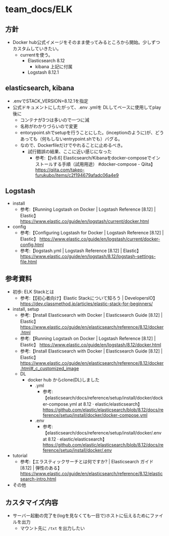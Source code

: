 # team_docs/ELK

## 方針

- Docker hub公式イメージをそのまま使ってみるところから開始。少しずつカスタムしていきたい。
  - currentを使う。
    - Elasticsearch 8.12
      - kibana 上記に付属
    - Logstash 8.12.1

## elasticsearch, kibana

- .envでSTACK_VERSION=8.12.1を指定
- 公式ドキュメントにしたがって、.env .ymlを DLしてベースに使用してplay後に
  - コンテナが3つは多いので一つに減
  - 名称がわかりづらいので変更
  - entorypoint.shでsetupを行うことにした。(inceptionのように)が、どうあっても（何もしないentrypoint.shでも）バグる。
  - なので、Dockerfileだけでやれることに止めるべき。
    - 試行錯誤の結果、ここに近い感じになった
      - 参考:【[v8.6] Elasticsearch/Kibanaをdocker-composeでインストールする手順（試用用途） #docker-compose - Qiita】 https://qiita.com/takeo-furukubo/items/c2f194679afadc06a4e9

## Logstash
- install
  - 参考:【Running Logstash on Docker | Logstash Reference [8.12] | Elastic】 https://www.elastic.co/guide/en/logstash/current/docker.html
- config  
  - 参考:【Configuring Logstash for Docker | Logstash Reference [8.12] | Elastic】 https://www.elastic.co/guide/en/logstash/current/docker-config.html
  - 参考:【logstash.yml | Logstash Reference [8.12] | Elastic】 https://www.elastic.co/guide/en/logstash/8.12/logstash-settings-file.html 

## 参考資料

- 初歩: ELK Stackとは
  - 参考:【【初心者向け】Elastic Stackについて知ろう | DevelopersIO】 <https://dev.classmethod.jp/articles/elastic-stack-for-beginners/>
- install, setup
  - 参考:【Install Elasticsearch with Docker | Elasticsearch Guide [8.12] | Elastic】 <https://www.elastic.co/guide/en/elasticsearch/reference/8.12/docker.html>
  - 参考:【Running Logstash on Docker | Logstash Reference [8.12] | Elastic】 https://www.elastic.co/guide/en/logstash/8.12/docker.html
  - 参考:【Install Elasticsearch with Docker | Elasticsearch Guide [8.12] | Elastic】 <https://www.elastic.co/guide/en/elasticsearch/reference/8.12/docker.html#_c_customized_image>
  - DL  
    - docker hub からclone(DL)しました  
      - .yml
        - 参考:【elasticsearch/docs/reference/setup/install/docker/docker-compose.yml at 8.12 · elastic/elasticsearch】 <https://github.com/elastic/elasticsearch/blob/8.12/docs/reference/setup/install/docker/docker-compose.yml>
      - .env
        - 参考:【elasticsearch/docs/reference/setup/install/docker/.env at 8.12 · elastic/elasticsearch】 <https://github.com/elastic/elasticsearch/blob/8.12/docs/reference/setup/install/docker/.env>
- tutorial
  - 参考:【エラスティックサーチとは何ですか? | Elasticsearch ガイド [8.12] | 弾性のある】 <https://www.elastic.co/guide/en/elasticsearch/reference/8.12/elasticsearch-intro.html>  
- その他

## カスタマイズ内容

- サーバー起動の完了を(logを見なくても一目で)ホストに伝えるためにファイルを出力
  - マウント先に `/txt` を出力したい